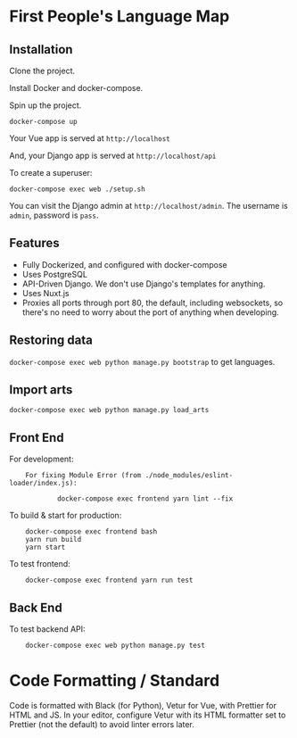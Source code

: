 # First People's Language Map

## Installation

Clone the project.

Install Docker and docker-compose.

Spin up the project.

```
docker-compose up
```

Your Vue app is served at `http://localhost`

And, your Django app is served at `http://localhost/api`

To create a superuser:

```
docker-compose exec web ./setup.sh
```

You can visit the Django admin at `http://localhost/admin`. The username is `admin`, password is `pass`.

## Features

-   Fully Dockerized, and configured with docker-compose
-   Uses PostgreSQL
-   API-Driven Django. We don't use Django's templates for anything.
-   Uses Nuxt.js
-   Proxies all ports through port 80, the default, including websockets, so there's no need to worry about the port of anything when developing.

## Restoring data

`docker-compose exec web python manage.py bootstrap` to get languages.

## Import arts 

`docker-compose exec web python manage.py load_arts`


## Front End

For development: 

        For fixing Module Error (from ./node_modules/eslint-loader/index.js): 

                docker-compose exec frontend yarn lint --fix

To build & start for production:

        docker-compose exec frontend bash
        yarn run build
        yarn start

To test frontend:

        docker-compose exec frontend yarn run test

## Back End

To test backend API:

        docker-compose exec web python manage.py test


# Code Formatting / Standard

Code is formatted with Black (for Python), Vetur for Vue, with Prettier for HTML and JS. In your editor, configure Vetur with its HTML formatter set to Prettier (not the default) to avoid linter errors later.
